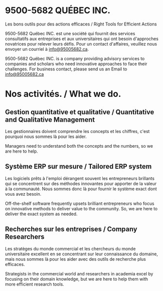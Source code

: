 # 9500-5682 QUÉBEC INC.

Les bons outils pour des actions efficaces / Right Tools for Efficient Actions


9500-5682 Québec INC. est une société qui fournit des services consultatifs aux entreprises et aux universitaires qui ont besoin d'approches novatrices pour relever leurs défis. Pour un contact d'affaires, veuillez nous envoyer un courriel à info@95005682.ca.​

9500-5682 Québec INC. is a company providing advisory services to companies and scholars who need innovative approaches to face their challenges. For business contact, please send us an Email to info@95005682.ca



# Nos activités. / What we do.

## Gestion quantitative et qualitative / Quantitative and Qualitative Management

Les gestionnaires doivent comprendre les concepts et les chiffres, c'est pourquoi nous sommes là pour les aider.

Managers need to understand both the concepts and the numbers, so we are here to help.

## Système ERP sur mesure / Tailored ERP system

Les logiciels prêts à l'emploi dérangent souvent les entrepreneurs brillants qui se concentrent sur des méthodes innovantes pour apporter de la valeur à la communauté. Nous sommes donc là pour fournir le système exact dont vous avez besoin.

Off-the-shelf software frequently upsets brilliant entrepreneurs who focus on innovative methods to deliver value to the community. So, we are here to deliver the exact system as needed.  

## Recherches sur les entreprises / Company Researchers
Les stratèges du monde commercial et les chercheurs du monde universitaire excellent en se concentrant sur leur connaissance du domaine, mais nous sommes là pour les aider avec des outils de recherche plus efficaces.

Strategists in the commercial world and researchers in academia excel by focusing on their domain knowledge, but we are here to help them with more efficient research tools.
